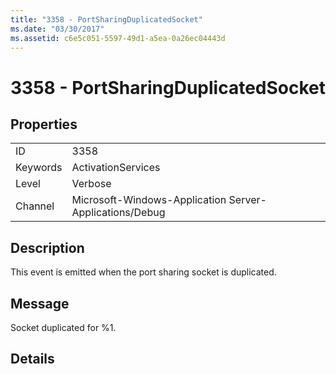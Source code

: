 ```yaml
---
title: "3358 - PortSharingDuplicatedSocket"
ms.date: "03/30/2017"
ms.assetid: c6e5c051-5597-49d1-a5ea-0a26ec04443d
---
```

# 3358 - PortSharingDuplicatedSocket
## Properties  
  
|||  
|-|-|  
|ID|3358|  
|Keywords|ActivationServices|  
|Level|Verbose|  
|Channel|Microsoft-Windows-Application Server-Applications/Debug|  
  
## Description  
 This event is emitted when the port sharing socket is duplicated.  
  
## Message  
 Socket duplicated for %1.  
  
## Details
